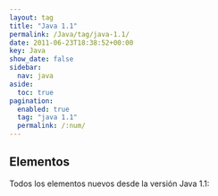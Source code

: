 ```yaml
---
layout: tag
title: "Java 1.1"
permalink: /Java/tag/java-1.1/
date: 2011-06-23T18:38:52+00:00
key: Java
show_date: false
sidebar:
  nav: java
aside:
  toc: true
pagination: 
  enabled: true
  tag: "java 1.1"
  permalink: /:num/    
---
```




<h2>Elementos</h2>
Todos los elementos nuevos desde la versión Java 1.1:
